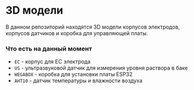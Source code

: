 # 3D модели

В данном репозиторий находятся 3D модели корпусов электродов, корпусов датчиков и коробка для управляющей платы.


### Что есть на данный момент
* `ЕС` - корпус для EC электрода
* `US` - ультразвуковой датчик для измерения уровня раствора в баке
* `WEGABOX` - коробка для установки платы ESP32
* `AHT10` - датчик температуры и влажности воздуха